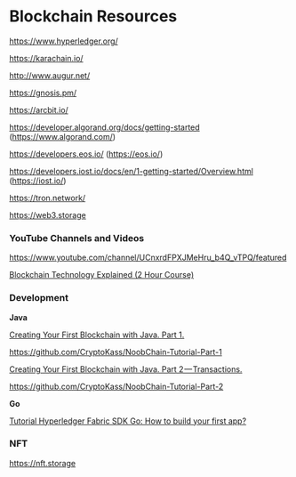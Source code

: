# Blockchain Resources

https://www.hyperledger.org/

https://karachain.io/

http://www.augur.net/

https://gnosis.pm/

https://arcbit.io/

https://developer.algorand.org/docs/getting-started (https://www.algorand.com/)

https://developers.eos.io/ (https://eos.io/)

https://developers.iost.io/docs/en/1-getting-started/Overview.html (https://iost.io/)

https://tron.network/

https://web3.storage

### YouTube Channels and Videos

https://www.youtube.com/channel/UCnxrdFPXJMeHru_b4Q_vTPQ/featured

[Blockchain Technology Explained (2 Hour Course)](https://www.youtube.com/watch?v=qOVAbKKSH10)

### Development

**Java**

[Creating Your First Blockchain with Java. Part 1.](https://medium.com/programmers-blockchain/create-simple-blockchain-java-tutorial-from-scratch-6eeed3cb03fa)

https://github.com/CryptoKass/NoobChain-Tutorial-Part-1

[Creating Your First Blockchain with Java. Part 2 — Transactions.](https://medium.com/programmers-blockchain/creating-your-first-blockchain-with-java-part-2-transactions-2cdac335e0ce)

https://github.com/CryptoKass/NoobChain-Tutorial-Part-2

**Go**

[Tutorial Hyperledger Fabric SDK Go: How to build your first app?](https://chainhero.io/2017/07/tutorial-build-blockchain-app/)

### NFT

https://nft.storage

